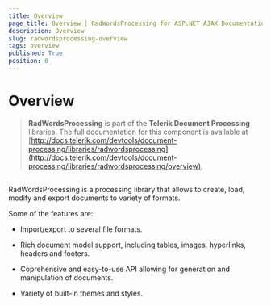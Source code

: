 ```yaml
---
title: Overview
page_title: Overview | RadWordsProcessing for ASP.NET AJAX Documentation
description: Overview
slug: radwordsprocessing-overview
tags: overview
published: True
position: 0
---
```


# Overview

>**RadWordsProcessing** is part of the **Telerik Document Processing** libraries. The full documentation for this component is available at [http://docs.telerik.com/devtools/document-processing/libraries/radwordsprocessing](http://docs.telerik.com/devtools/document-processing/libraries/radwordsprocessing/overview).
      

## 

RadWordsProcessing is a processing library that allows to create, load, modify and export documents to variety of formats.


Some of the features are:
        

* Import/export to several file formats.
            

* Rich document model support, including tables, images, hyperlinks, headers and footers.
            

* Coprehensive and easy-to-use API allowing for generation and manipulation of documents.
            

* Variety of built-in themes and styles.